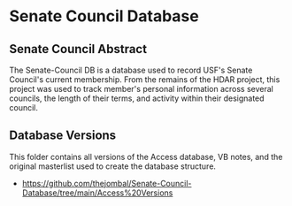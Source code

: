 # Senate Council Database
## Senate Council Abstract

The Senate-Council DB is a database used to record USF's Senate Council's current membership. From the remains of the HDAR project, this project was used to track member's personal information across several councils, the length of their terms, and activity within their designated council.  

## Database Versions
This folder contains all versions of the Access database, VB notes, and the original masterlist used to create the database structure.  
  - https://github.com/thejombal/Senate-Council-Database/tree/main/Access%20Versions   
